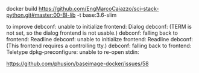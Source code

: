 docker build https://github.com/EngMarcoCaiazzo/sci-stack-python.git#master:00-BI-lib -t base:3.6-slim


to improve
debconf: unable to initialize frontend: Dialog
debconf: (TERM is not set, so the dialog frontend is not usable.)
debconf: falling back to frontend: Readline
debconf: unable to initialize frontend: Readline
debconf: (This frontend requires a controlling tty.)
debconf: falling back to frontend: Teletype
dpkg-preconfigure: unable to re-open stdin:

https://github.com/phusion/baseimage-docker/issues/58
